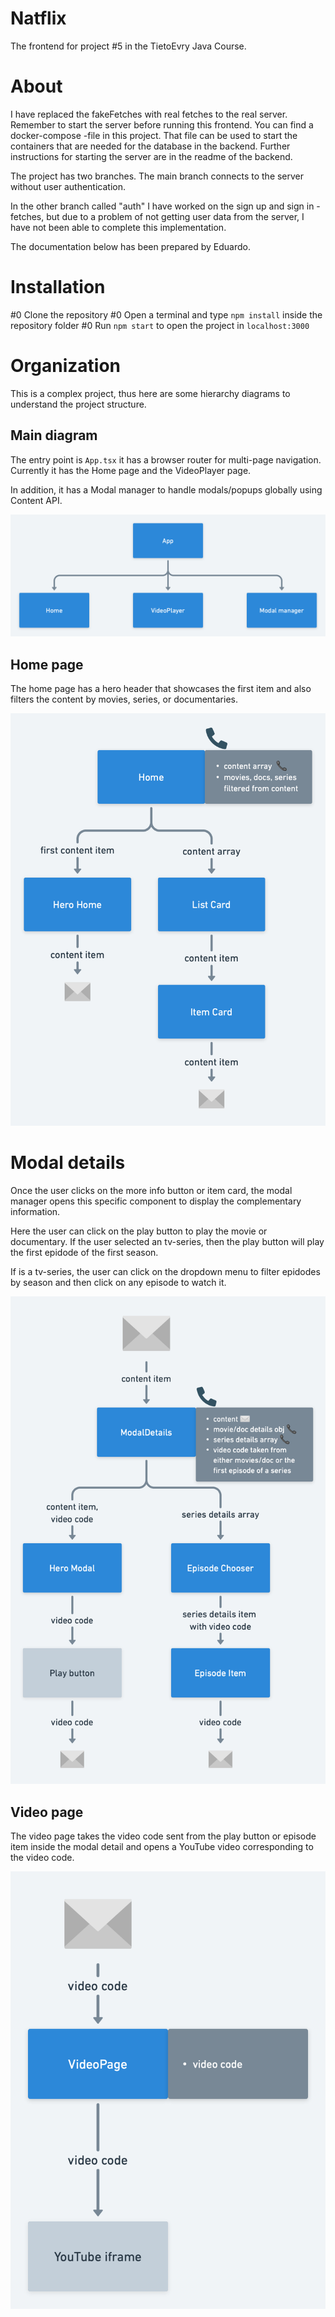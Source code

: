 # Natflix

The frontend for project #5 in the TietoEvry Java Course.

# About
I have replaced the fakeFetches with real fetches to the real server. Remember to start the server before running this frontend. You can find a docker-compose -file in this project. That file can be used to start the containers that are needed for the database in the backend. Further instructions for starting the server are in the readme of the backend. 

The project has two branches. The main branch connects to the server without user authentication. 

In the other branch called "auth" I have worked on the sign up and sign in -fetches, but due to a problem
of not getting user data from the server, I have not been able to complete this implementation.

The documentation below has been prepared by Eduardo.

# Installation

#0 Clone the repository
#0 Open a terminal and type `npm install` inside the repository folder
#0 Run `npm start` to open the project in `localhost:3000`

# Organization

This is a complex project, thus here are some hierarchy diagrams to understand the project structure.

## Main diagram

The entry point is `App.tsx` it has a browser router for multi-page navigation. Currently it has the Home page and the VideoPlayer page.

In addition, it has a Modal manager to handle modals/popups globally using Content API.

![](public/readme-images/diagram-1.png)

## Home page

The home page has a hero header that showcases the first item and also filters the content by movies, series, or documentaries.

![](public/readme-images/diagram-2.png)

# Modal details

Once the user clicks on the more info button or item card, the modal manager opens this specific component to display the complementary information.

Here the user can click on the play button to play the movie or documentary. If the user selected an tv-series, then the play button will play the first epidode of the first season.

If is a tv-series, the user can click on the dropdown menu to filter epidodes by season and then click on any episode to watch it.

![](public/readme-images/diagram-3.png)

## Video page

The video page takes the video code sent from the play button or episode item inside the modal detail and opens a YouTube video corresponding to the video code.

![](public/readme-images/diagram-4.png)
